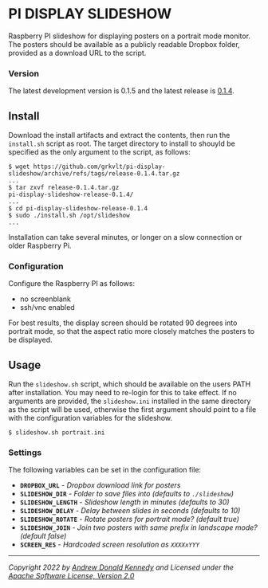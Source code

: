PI DISPLAY SLIDESHOW
====================

Raspberry PI slideshow for displaying posters on a portrait mode monitor. The posters should be available as a publicly readable Dropbox folder, provided as a download URL to the script.

### Version

The latest development version is 0.1.5 and the latest release is [0.1.4](https://github.com/grkvlt/pi-display-slideshow/releases/tag/release-0.1.4).

## Install

Download the install artifacts and extract the contents, then run the `install.sh` script as root. The target directory to install to shouyld be specified as the only argument to the script, as follows:

```
$ wget https://github.com/grkvlt/pi-display-slideshow/archive/refs/tags/release-0.1.4.tar.gz
...
$ tar zxvf release-0.1.4.tar.gz
pi-display-slideshow-release-0.1.4/
...
$ cd pi-display-slideshow-release-0.1.4
$ sudo ./install.sh /opt/slideshow
...
```

Installation can take several minutes, or longer on a slow connection or older Raspberry Pi.

### Configuration

Configure the Raspberry PI as follows:

* no screenblank
* ssh/vnc enabled

For best results, the display screen should be rotated 90 degrees into portrait mode, so that the aspect ratio more closely matches the posters to be displayed.

## Usage

Run the `slideshow.sh` script, which should be available on the users PATH after installation. You may need to re-login for this to take effect. If no arguments are provided, the `slideshow.ini` installed in the same directory as the script will be used, otherwise the first argument should point to a file with the configuration variables for the slideshow.

```
$ slideshow.sh portrait.ini
```

### Settings

The following variables can be set in the configuration file:

- **`DROPBOX_URL`** - _Dropbox download link for posters_
- **`SLIDESHOW_DIR`** - _Folder to save files into (defaults to `./slideshow`)_
- **`SLIDESHOW_LENGTH`** - _Slideshow length in minutes (defaults to 30)_
- **`SLIDESHOW_DELAY`** - _Delay between slides in seconds (defaults to 10)_
- **`SLIDESHOW_ROTATE`** - _Rotate posters for portrait mode? (default true)_
- **`SLIDESHOW_JOIN`** - _Join two posters with same prefix in landscape mode? (default false)_
- **`SCREEN_RES`** - _Hardcoded screen resolution as `XXXXxYYY`_

---
_Copyright 2022 by [Andrew Donald Kennedy](mailto:andrew.international@gmail.com) and Licensed under the [Apache Software License, Version 2.0](http://www.apache.org/licenses/LICENSE-2.0)_